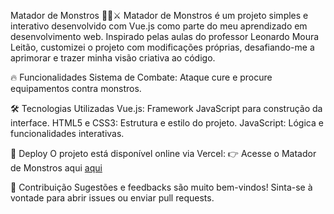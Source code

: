 Matador de Monstros 🧟‍♂️⚔️
Matador de Monstros é um projeto simples e interativo desenvolvido com Vue.js como parte do meu aprendizado em desenvolvimento web. Inspirado pelas aulas do professor Leonardo Moura Leitão, customizei o projeto com modificações próprias, desafiando-me a aprimorar e trazer minha visão criativa ao código.


🔥 Funcionalidades
Sistema de Combate: Ataque cure e procure equipamentos contra monstros.


🛠️ Tecnologias Utilizadas
Vue.js: Framework JavaScript para construção da interface.
HTML5 e CSS3: Estrutura e estilo do projeto.
JavaScript: Lógica e funcionalidades interativas.


🚀 Deploy
O projeto está disponível online via Vercel:
👉 Acesse o Matador de Monstros aqui <a href="https://matador-monstro.vercel.app">aqui</a>



🤝 Contribuição
Sugestões e feedbacks são muito bem-vindos! Sinta-se à vontade para abrir issues ou enviar pull requests.
